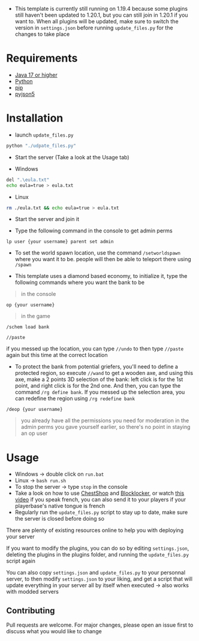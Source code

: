 - This template is currently still running on 1.19.4 because some plugins still haven't been updated to 1.20.1, but you can still join in 1.20.1 if you want to. When all plugins will be updated, make sure to switch the version in ```settings.json``` before running ```update_files.py``` for the changes to take place

# Requirements

- [Java 17 or higher](https://www.oracle.com/java/technologies/downloads/)
- [Python](https://www.python.org/downloads/)
- [pip](https://pip.pypa.io/en/stable/)
- [pyjson5](https://pypi.org/project/pyjson5/)

# Installation

- launch ```update_files.py```
```bash
python "./udpate_files.py"
```
- Start the server (Take a look at the Usage tab)

- Windows
```bash
del ".\eula.txt"
echo eula=true > eula.txt
```

- Linux
```bash
rm ./eula.txt && echo eula=true > eula.txt
```

- Start the server and join it

- Type the following command in the console to get admin perms
```
lp user {your username} parent set admin
```

- To set the world spawn location, use the command ```/setworldspawn``` where you want it to be. people will then be able to teleport there using ```/spawn``` 

- This template uses a diamond based economy, to initialize it, type the following commands where you want the bank to be
> in the console
```
op {your username}
```
> in the game
```
/schem load bank
```
```
//paste
```
if you messed up the location, you can type ```//undo``` to then type ```//paste``` again but this time at the correct location

- To protect the bank from potential griefers, you'll need to define a protected region, so execute ```//wand``` to get a wooden axe, and using this axe, make a 2 points 3D selection of the bank: left click is for the 1st point, and right click is for the 2nd one. And then, you can type the command ```/rg define bank```. If you messed up the selection area, you can redefine the region using ```/rg redefine bank```

```
/deop {your username}
```
> you already have all the permissions you need for moderation in the admin perms you gave yourself earlier, so there's no point in staying an op user

# Usage

- Windows -> double click on ```run.bat```
- Linux -> ```bash run.sh```
- To stop the server -> type ```stop``` in the console
- Take a look on how to use [ChestShop](https://youtu.be/Zap3snBb5Fw) and [Blocklocker](https://youtu.be/EaCHTiPNGiQ), or watch [this video](https://youtu.be/JtcgF1KM4Tc) if you speak french, you can also send it to your players if your playerbase's native tongue is french
- Regularly run the ```update_files.py``` script to stay up to date, make sure the server is closed before doing so

There are plenty of existing resources online to help you with deploying your server

If you want to modify the plugins, you can do so by editing ```settings.json```, deleting the plugins in the plugins folder, and running the ```update_files.py``` script again

You can also copy ```settings.json``` and ```update_files.py``` to your personnal server, to then modify ```settings.json``` to your liking, and get a script that will update everything in your server all by itself when executed -> also works with modded servers

## Contributing

Pull requests are welcome. For major changes, please open an issue first to discuss what you would like to change
